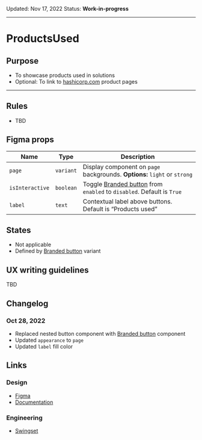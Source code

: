 Updated: Nov 17, 2022
Status: **Work-in-progress**

---

# ProductsUsed

## Purpose

- To showcase products used in solutions
- Optional: To link to [hashicorp.com](https://www.hashicorp.com) product pages

---

## Rules

- TBD

## Figma props

| Name            | Type      | Description                                                                                                                                       |
| --------------- | --------- | ------------------------------------------------------------------------------------------------------------------------------------------------- |
| `page`          | `variant` | Display component on `page` backgrounds. **Options:** `light` or `strong`                                                                         |
| `isInteractive` | `boolean` | Toggle [Branded button](https://hashicorp-wpl-documentation.vercel.app/components/button/branded) from `enabled` to `disabled`. Default is `True` |
| `label`         | `text`    | Contextual label above buttons. Default is “Products used”                                                                                        |

## States

- Not applicable
- Defined by [Branded button](https://hashicorp-wpl-documentation.vercel.app/components/button/branded) variant

## UX writing guidelines

TBD

## Changelog

### Oct 28, 2022

- Replaced nested button component with [Branded button](https://hashicorp-wpl-documentation.vercel.app/components/button/branded) component
- Updated `appearance` to `page`
- Updated `label` fill color

## Links

### Design

- [Figma](https://www.figma.com/file/VvpEQaWhKQExx9QTWRyayd/Patterns?node-id=677%3A4054)
- [Documentation](https://hashicorp-wpl-documentation.vercel.app/components/button/branded)

### Engineering

- [Swingset](https://react-components.vercel.app/components/productsused)
